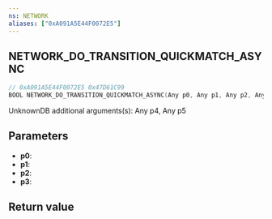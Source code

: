```yaml
---
ns: NETWORK
aliases: ["0xA091A5E44F0072E5"]
---
```

## NETWORK_DO_TRANSITION_QUICKMATCH_ASYNC

```c
// 0xA091A5E44F0072E5 0x47D61C99
BOOL NETWORK_DO_TRANSITION_QUICKMATCH_ASYNC(Any p0, Any p1, Any p2, Any p3);
```

UnknownDB additional arguments(s): Any p4, Any p5

## Parameters
* **p0**: 
* **p1**: 
* **p2**: 
* **p3**: 

## Return value
